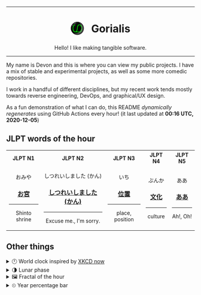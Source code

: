 ***

<h1 align="center">
<sub>
    <img src="readme/resources/avatar.png" height="36">
</sub>
&nbsp;
Gorialis
</h1>
<p align="center">
Hello! I like making tangible software.
</p>

***

My name is Devon and this is where you can view my public projects. I have a mix of stable and experimental projects, as well as some more comedic repositories.

I work in a handful of different disciplines, but my recent work tends mostly towards reverse engineering, DevOps, and graphical/UX design.

As a fun demonstration of what I can do, this README *dynamically regenerates* using GitHub Actions every hour! (it last updated at **00:16 UTC, 2020-12-05**)

<h2>JLPT words of the hour</h2>
<table>
    <tr>
        <th>JLPT N1</th>
        <th>JLPT N2</th>
        <th>JLPT N3</th>
        <th>JLPT N4</th>
        <th>JLPT N5</th>
    </tr>
    <tr>
        <td>
            <p align="center">おみや</p>
            <h3 align="center"><b><a href="https://jisho.org/search/%E3%81%8A%E5%AE%AE">お宮</a></b></h3>
            <hr>
            <p align="center">Shinto shrine</p>
        </td>
        <td>
            <p align="center">しつれいしました (かん)</p>
            <h3 align="center"><b><a href="https://jisho.org/search/%E3%81%97%E3%81%A4%E3%82%8C%E3%81%84%E3%81%97%E3%81%BE%E3%81%97%E3%81%9F%20%28%E3%81%8B%E3%82%93%29">しつれいしました (かん)</a></b></h3>
            <hr>
            <p align="center">Excuse me.,<wbr> I'm sorry.</p>
        </td>
        <td>
            <p align="center">いち</p>
            <h3 align="center"><b><a href="https://jisho.org/search/%E4%BD%8D%E7%BD%AE">位置</a></b></h3>
            <hr>
            <p align="center">place,<wbr> position</p>
        </td>
        <td>
            <p align="center">ぶんか</p>
            <h3 align="center"><b><a href="https://jisho.org/search/%E6%96%87%E5%8C%96">文化</a></b></h3>
            <hr>
            <p align="center">culture</p>
        </td>
        <td>
            <p align="center">ああ</p>
            <h3 align="center"><b><a href="https://jisho.org/search/%E3%81%82%E3%81%82">ああ</a></b></h3>
            <hr>
            <p align="center">Ah!,<wbr> Oh!</p>
        </td>
    </tr>
</table>

<h2>Other things</h2>
<details>
<summary>🕛  World clock inspired by <a href="https://xkcd.com/now">XKCD now</a></summary>

> <img src="generated/now.png" width="512">

</details>
<details>
<summary>🌗 Lunar phase</summary>

The moon is approximately 69.31% through its phase (Last Quarter).

</details>
<details>
<summary>&#x1f5bc; Fractal of the hour</summary>

> <img src="generated/fractal.png" width="512">

</details>
<details>
<summary>&#x23f2; Year percentage bar</summary>
<pre><code>2020 [██████████████████▁▁] 92.63%</code></pre>
</details>
